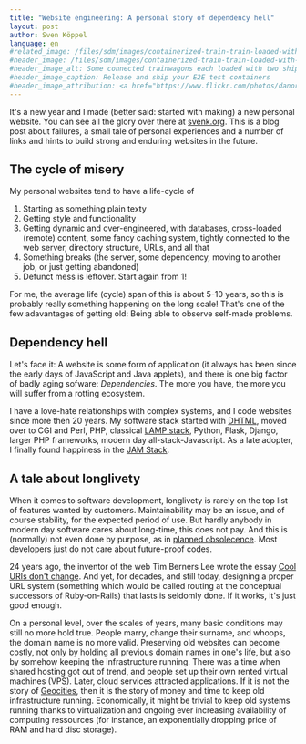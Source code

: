 ```yaml
---
title: "Website engineering: A personal story of dependency hell"
layout: post
author: Sven Köppel
language: en
#related_image: /files/sdm/images/containerized-train-train-loaded-with-shipping-containers.jpg
#header_image: /files/sdm/images/containerized-train-train-loaded-with-shipping-containers.jpg
#header_image_alt: Some connected trainwagons each loaded with two shipping containers 
#header_image_caption: Release and ship your E2E test containers
#header_image_attribution: <a href="https://www.flickr.com/photos/danorth1/1593214595/">Daniel Orth</a>, <a href="https://creativecommons.org/licenses/by-nd/2.0/">CC BY-ND 2.0</a>, via flickr
---
```


It's a new year and I made (better said: started with making) a new personal website.
You can see all the glory over there at [svenk.org](https://svenk.org).
This is a blog post about failures, a small tale of personal experiences and
a number of links and hints to build strong and enduring websites in the future.

## The cycle of misery

My personal websites tend to have a life-cycle of

1. Starting as something plain texty
2. Getting style and functionality
3. Getting dynamic and over-engineered, with databases, cross-loaded (remote) content,
   some fancy caching system, tightly connected to the web server, directory structure,
   URLs, and all that
4. Something breaks (the server, some dependency, moving to another job, or
   just getting abandoned)
5. Defunct mess is leftover. Start again from 1!

For me, the average life (cycle) span of this is about 5-10 years, so this is probably really
something happening on the long scale! That's one of the few adavantages of getting
old: Being able to observe self-made problems.

## Dependency hell

Let's face it: A website is some form of application (it always has been since
the early days of JavaScript and Java applets), and there is one big factor of
badly aging sofware: *Dependencies*. The more you have, the more you will suffer
from a rotting ecosystem.

I have a love-hate relationships with complex systems, and I code websites since more
then 20 years. My software stack started with [DHTML](https://en.wikipedia.org/wiki/Dynamic_HTML),
moved over to CGI and Perl, PHP,
classical [LAMP stack](https://en.wikipedia.org/wiki/LAMP_(software_bundle)), Python,
Flask, Django, larger PHP frameworks, modern day
all-stack-Javascript. As a late adopter, I finally found happiness in the  [JAM
Stack](https://jamstack.org/).

## A tale about longlivety

When it comes to software development, longlivety is rarely on the top list of features
wanted by customers. Maintainability may be an issue, and of course stability, for the
expected period of use. But hardly anybody in modern day software cares about long-time,
this does not pay. And this is (normally) not even done by purpose, as in
[planned obsolecence](https://en.wikipedia.org/wiki/Planned_obsolescence). Most developers
just do not care about future-proof codes.

24 years ago, the inventor of the web Tim Berners Lee wrote the essay 
[Cool URIs don't change](https://www.w3.org/Provider/Style/URI.html). And yet, for decades,
and still today, designing a proper URL system (something which would be called routing
at the conceptual successors of Ruby-on-Rails) that lasts is seldomly done. If it works,
it's just good enough.

On a personal level, over the scales of years, many basic conditions may still no more hold
true. People marry, change their surname, and whoops, the domain name is no more valid.
Preserving old websites can become costly, not only by holding all previous domain names
in one's life, but also by somehow keeping the infrastructure running. There was a time
when shared hosting got out of trend, and people set up their own rented 
virtual machines (VPS). Later, cloud services attracted applications. If it is not the
story of [Geocities](https://en.wikipedia.org/wiki/Yahoo!_GeoCities), then it is the story
of money and time to keep old infrastructure running. Economically, it might be trivial to
keep old systems running thanks to virtualization and ongoing ever increasing
availability of computing ressources (for instance, an exponentially dropping price of
RAM and hard disc storage).

